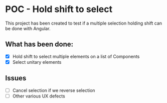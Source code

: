 # POC - Hold shift to select

This project has been created to test if a multiple selection holding shift can be done with Angular.

## What has been done:

- [x] Hold shift to select multiple elements on a list of Components
- [x] Select unitary elements

## Issues

- [ ] Cancel selection if we reverse selection
- [ ] Other various UX defects
